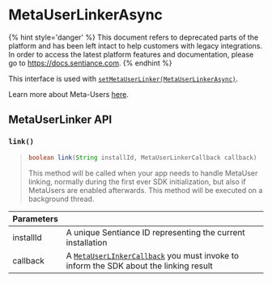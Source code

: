 # MetaUserLinkerAsync

{% hint style='danger' %} This document refers to deprecated parts of the platform and has been left intact to help customers with legacy integrations. In order to access the latest platform features and documentation, please go to https://docs.sentiance.com. {% endhint %}

This interface is used with [`setMetaUserLinker(MetaUserLinkerAsync)`](sdkconfig/sdkconfig-builder.md#setmetauserlinker-1).

Learn more about Meta-Users [here](../../appendix/user-linking.md).

## MetaUserLinker API

### `link()`

> ```java
> boolean link(String installId, MetaUserLinkerCallback callback)
> ```
>
> This method will be called when your app needs to handle MetaUser linking, normally during the first ever SDK initialization, but also if MetaUsers are enabled afterwards. This method will be executed on a background thread.

| Parameters |                                                                                                                    |
| ---------- | ------------------------------------------------------------------------------------------------------------------ |
| installId  | A unique Sentiance ID representing the current installation                                                        |
| callback   | A [`MetaUserLInkerCallback`](metauserlinkercallback.md) you must invoke to inform the SDK about the linking result |
